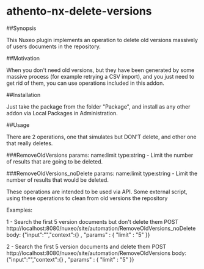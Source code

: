 # athento-nx-delete-versions

##Synopsis

This Nuxeo plugin implements an operation to delete old versions massively of users documents in the repository.

##Motivation

When you don't need old versions, but they have been generated by some massive process (for example retrying a CSV import), and you just need to get rid of them, you can use operations included in this addon.

##Installation

Just take the package from the folder "Package", and install as any other addon via Local Packages in Administration.

##Usage

There are 2 operations, one that simulates but DON'T delete, and other one that really deletes.

###RemoveOldVersions
params: name:limit type:string - Limit the number of results that are going to be deleted.

###RemoveOldVersions_noDelete
params: name:limit type:string - Limit the number of results that would be deleted.

These operations are intended to be used via API. Some external script, using these operations to clean from old versions the repository

Examples:

1 - Search the first 5 version documents but don't delete them
POST http://localhost:8080/nuxeo/site/automation/RemoveOldVersions_noDelete
body: {"input":"","context":{} , "params" : { "limit" : "5" }}

2 - Search the first 5 version documents and delete them
POST http://localhost:8080/nuxeo/site/automation/RemoveOldVersions
body: {"input":"","context":{} , "params" : { "limit" : "5" }}
